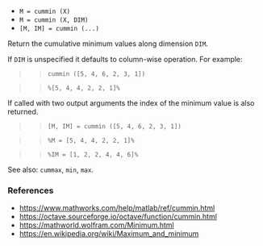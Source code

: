 - `M = cummin (X)`
- `M = cummin (X, DIM)`
- `[M, IM] = cummin (...)`

Return the cumulative minimum values along dimension `DIM`.

If `DIM` is unspecified it defaults to column-wise operation. For example:

> > `cummin ([5, 4, 6, 2, 3, 1])`

> > `%[5, 4, 4, 2, 2, 1]%`

If called with two output arguments the index of the minimum value is also
returned.

> > `[M, IM] = cummin ([5, 4, 6, 2, 3, 1])`

> > `%M = [5, 4, 4, 2, 2, 1]%`

> > `%IM = [1, 2, 2, 4, 4, 6]%`

See also: `cummax`, `min`, `max`.

### References

- https://www.mathworks.com/help/matlab/ref/cummin.html
- https://octave.sourceforge.io/octave/function/cummin.html
- https://mathworld.wolfram.com/Minimum.html
- https://en.wikipedia.org/wiki/Maximum_and_minimum
